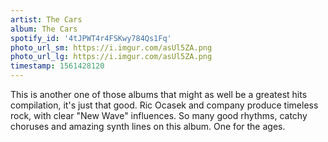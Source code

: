 ```yaml
---
artist: The Cars
album: The Cars
spotify_id: '4tJPWT4r4FSKwy784Qs1Fq'
photo_url_sm: https://i.imgur.com/asUl5ZA.png
photo_url_lg: https://i.imgur.com/asUl5ZA.png
timestamp: 1561428120
---
```

This is another one of those albums that might as well be a greatest hits compilation, it's just that good. Ric Ocasek and company produce timeless rock, with clear &quot;New Wave&quot; influences. So many good rhythms, catchy choruses and amazing synth lines on this album. One for the ages.